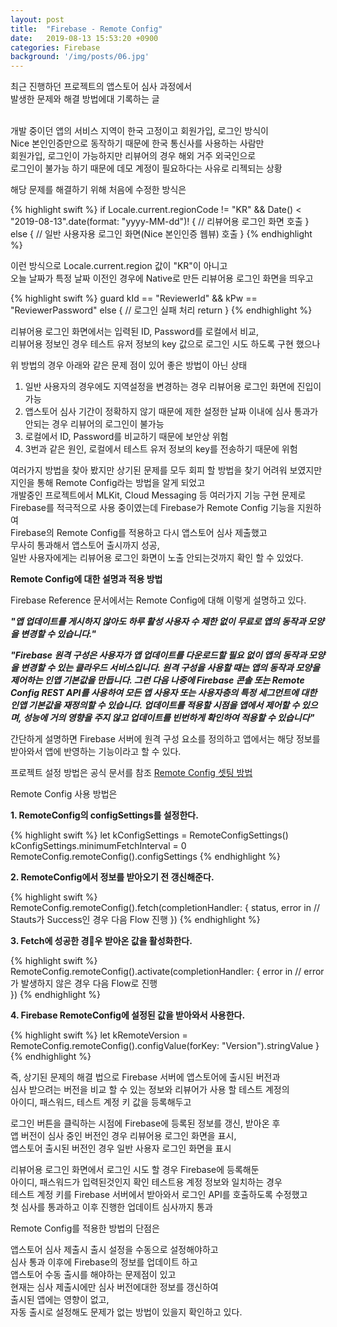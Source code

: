 ```yaml
---
layout: post
title:  "Firebase - Remote Config"
date:   2019-08-13 15:53:20 +0900
categories: Firebase
background: '/img/posts/06.jpg'
---
```


최근 진행하던 프로젝트의 앱스토어 심사 과정에서  
발생한 문제와 해결 방법에대 기록하는 글  
<br>

개발 중이던 앱의 서비스 지역이 한국 고정이고 회원가입, 로그인 방식이  
Nice 본인인증만으로 동작하기 때문에 한국 통신사를 사용하는 사람만   
회원가입, 로그인이 가능하지만 리뷰어의 경우 해외 거주 외국인으로  
로그인이 불가능 하기 때문에 데모 계정이 필요하다는 사유로 리젝되는 상황

해당 문제를 해결하기 위해 처음에 수정한 방식은

{% highlight swift %}
if Locale.current.regionCode != "KR" && Date() < "2019-08-13".date(format: "yyyy-MM-dd")! {
    // 리뷰어용 로그인 화면 호출
} else {
    // 일반 사용자용 로그인 화면(Nice 본인인증 웹뷰) 호출
}
{% endhighlight %}

이런 방식으로 Locale.current.region 값이 "KR"이 아니고  
오늘 날짜가 특정 날짜 이전인 경우에 Native로 만든 리뷰어용 로그인 화면을 띄우고  

{% highlight swift %}
guard kId == "ReviewerId" && kPw == "ReviewerPassword" else {
    // 로그인 실패 처리
    return
}
{% endhighlight %}

리뷰어용 로그인 화면에서는 입력된 ID, Password를 로컬에서 비교,  
리뷰어용 정보인 경우 테스트 유저 정보의 key 값으로 로그인 시도 하도록 구현 했으나  

위 방법의 경우 아래와 같은 문제 점이 있어 좋은 방법이 아닌 상태

1. 일반 사용자의 경우에도 지역설정을 변경하는 경우 리뷰어용 로그인 화면에 진입이 가능
2. 앱스토어 심사 기간이 정확하지 않기 때문에 제한 설정한 날짜 이내에 심사 통과가 안되는 경우 리뷰어의 로그인이 불가능
3. 로컬에서 ID, Password를 비교하기 때문에 보안상 위험
4. 3번과 같은 원인, 로컬에서 테스트 유저 정보의 key를 전송하기 때문에 위험

여러가지 방법을 찾아 봤지만 상기된 문제를 모두 회피 할 방법을 찾기 어려워 보였지만  
지인을 통해 Remote Config라는 방법을 알게 되었고  
개발중인 프로젝트에서 MLKit, Cloud Messaging 등 여러가지 기능 구현 문제로  
Firebase를 적극적으로 사용 중이였는데 Firebase가 Remote Config 기능을 지원하여  
Firebase의 Remote Config를 적용하고 다시 앱스토어 심사 제출했고  
무사히 통과해서 앱스토어 출시까지 성공,  
일반 사용자에게는 리뷰어용 로그인 화면이 노출 안되는것까지 확인 할 수 있었다.
<br>

**Remote Config에 대한 설명과 적용 방법**

Firebase Reference 문서에서는 Remote Config에 대해 이렇게 설명하고 있다.

_**"앱 업데이트를 게시하지 않아도 하루 활성 사용자 수 제한 없이 무료로 앱의 동작과 모양을 변경할 수 있습니다."**_

_**"Firebase 원격 구성은 사용자가 앱 업데이트를 다운로드할 필요 없이 앱의 동작과 모양을 변경할 수 있는 클라우드 서비스입니다. 원격 구성을 사용할 때는 앱의 동작과 모양을 제어하는 인앱 기본값을 만듭니다. 그런 다음 나중에 Firebase 콘솔 또는 Remote Config REST API를 사용하여 모든 앱 사용자 또는 사용자층의 특정 세그먼트에 대한 인앱 기본값을 재정의할 수 있습니다. 업데이트를 적용할 시점을 앱에서 제어할 수 있으며, 성능에 거의 영향을 주지 않고 업데이트를 빈번하게 확인하여 적용할 수 있습니다"**_


간단하게 설명하면
Firebase 서버에 원격 구성 요소를 정의하고
앱에서는 해당 정보를 받아와서 앱에 반영하는 기능이라고 할 수 있다.

프로젝트 설정 방법은 공식 문서를 참조 [Remote Config 셋팅 방법](https://firebase.google.com/docs/remote-config/use-config-ios?hl=ko)

Remote Config 사용 방법은

**1. RemoteConfig의 configSettings를 설정한다.**

{% highlight swift %}
let kConfigSettings = RemoteConfigSettings()
kConfigSettings.minimumFetchInterval = 0
RemoteConfig.remoteConfig().configSettings
{% endhighlight %}

**2. RemoteConfig에서 정보를 받아오기 전 갱신해준다.**

{% highlight swift %}
RemoteConfig.remoteConfig().fetch(completionHandler: { status, error in
    // Stauts가 Success인 경우 다음 Flow 진행
})
{% endhighlight %}

**3. Fetch에 성공한 경우 받아온 값을 활성화한다.**

{% highlight swift %}
RemoteConfig.remoteConfig().activate(completionHandler: { error in
    // error가 발생하지 않은 경우 다음 Flow로 진행            
})
{% endhighlight %}

**4. Firebase RemoteConfig에 설정된 값을 받아와서 사용한다.**

{% highlight swift %}
let kRemoteVersion = RemoteConfig.remoteConfig().configValue(forKey: "Version").stringValue
}
{% endhighlight %}

즉, 상기된 문제의 해결 법으로 Firebase 서버에 앱스토어에 출시된 버전과  
심사 받으려는 버전을 비교 할 수 있는 정보와 리뷰어가 사용 할 테스트 계정의  
아이디, 패스워드, 테스트 계정 키 값을 등록해두고  

로그인 버튼을 클릭하는 시점에 Firebase에 등록된 정보를 갱신, 받아온 후  
앱 버전이 심사 중인 버전인 경우 리뷰어용 로그인 화면을 표시,  
앱스토어 출시된 버전인 경우 일반 사용자 로그인 화면을 표시

리뷰어용 로그인 화면에서 로그인 시도 할 경우 Firebase에 등록해둔  
아이디, 패스워드가 입력된것인지 확인 테스트용 계정 정보와 일치하는 경우  
테스트 계정 키를 Firebase 서버에서 받아와서 로그인 API를 호출하도록 수정했고  
첫 심사를 통과하고 이후 진행한 업데이트 심사까지 통과  

Remote Config를 적용한 방법의 단점은

앱스토어 심사 제출시 출시 설정을 수동으로 설정해야하고  
심사 통과 이후에 Firebase의 정보를 업데이트 하고  
앱스토어 수동 출시를 해야하는 문제점이 있고  
현재는 심사 제출시에만 심사 버전에대한 정보를 갱신하여  
출시된 앱에는 영향이 없고,  
자동 출시로 설정해도 문제가 없는 방법이 있을지 확인하고 있다.
